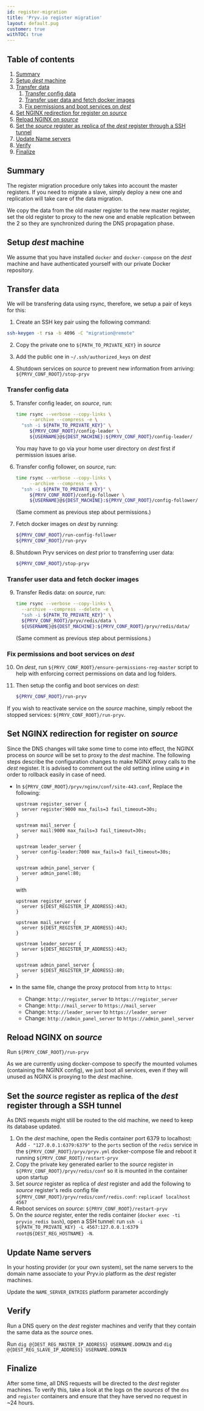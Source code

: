 ```yaml
---
id: register-migration
title: 'Pryv.io register migration'
layout: default.pug
customer: true
withTOC: true
---
```


## Table of contents <!-- omit in toc -->

1. [Summary](#summary)
2. [Setup *dest* machine](#setup-dest-machine)
3. [Transfer data](#transfer-data)
   1. [Transfer config data](#transfer-config-data)
   2. [Transfer user data and fetch docker images](#transfer-user-data-and-fetch-docker-images)
   3. [Fix permissions and boot services on *dest*](#fix-permissions-and-boot-services-on-dest)
4. [Set NGINX redirection for register on *source*](#set-nginx-redirection-for-register-on-source)
5. [Reload NGINX on *source*](#reload-nginx-on-source)
6. [Set the *source* register as replica of the *dest* register through a SSH tunnel](#set-the-source-register-as-replica-of-the-dest-register-through-a-ssh-tunnel)
7. [Update Name servers](#update-name-servers)
8. [Verify](#verify)
9. [Finalize](#finalize)


## Summary

The register migration procedure only takes into account the master registers. If you need to migrate a slave, simply deploy a new one and replication will take care of the data migration.  

We copy the data from the old master register to the new master register, set the old register to proxy to the new one and enable replication between the 2 so they are synchronized during the DNS propagation phase.


## Setup *dest* machine

We assume that you have installed `docker` and `docker-compose` on the *dest* machine and have authenticated yourself with our private Docker repository.


## Transfer data

We will be transfering data using rsync, therefore, we setup a pair of keys for this:

1. Create an SSH key pair using the following command:  

  ```bash
  ssh-keygen -t rsa -b 4096 -C "migration@remote"
  ```
  
2. Copy the private one to `${PATH_TO_PRIVATE_KEY}` in *source*  

3. Add the public one in `~/.ssh/authorized_keys` on *dest*  

4. Shutdown services on *source* to prevent new information from arriving: `${PRYV_CONF_ROOT}/stop-pryv`  


### Transfer config data

5. Transfer config leader, on *source*, run:  

   ```bash
   time rsync --verbose --copy-links \
        --archive --compress -e \
     "ssh -i ${PATH_TO_PRIVATE_KEY}" \
        ${PRYV_CONF_ROOT}/config-leader \
        ${USERNAME}@${DEST_MACHINE}:${PRYV_CONF_ROOT}/config-leader/
   ```

   You may have to go via your home user directory on *dest* first if permission issues arise.  

6. Transfer config follower, on *source*, run:  

   ```bash
   time rsync --verbose --copy-links \
        --archive --compress -e \
     "ssh -i ${PATH_TO_PRIVATE_KEY}" \
        ${PRYV_CONF_ROOT}/config-follower \
        ${USERNAME}@${DEST_MACHINE}:${PRYV_CONF_ROOT}/config-follower/
   ```
   
   (Same comment as previous step about permissions.)  

7. Fetch docker images on *dest* by running:  

   ```bash
   ${PRYV_CONF_ROOT}/run-config-follower
   ${PRYV_CONF_ROOT}/run-pryv
   ```
   
8. Shutdown Pryv services on *dest* prior to transferring user data:  

   ```bash
   ${PRYV_CONF_ROOT}/stop-pryv
   ```


### Transfer user data and fetch docker images

9. Transfer Redis data: on *source*, run:  

   ```bash
   time rsync --verbose --copy-links \
     --archive --compress --delete -e \
     "ssh -i ${PATH_TO_PRIVATE_KEY}" \
     ${PRYV_CONF_ROOT}/pryv/redis/data \
     ${USERNAME}@${DEST_MACHINE}:${PRYV_CONF_ROOT}/pryv/redis/data/
   ```
   
   (Same comment as previous step about permissions.)  


### Fix permissions and boot services on *dest*

10. On *dest*, run `${PRYV_CONF_ROOT}/ensure-permissions-reg-master` script to help with enforcing correct permissions on data and log folders.  

11. Then setup the config and boot services on *dest*:  

    ```bash
    ${PRYV_CONF_ROOT}/run-pryv
    ```

If you wish to reactivate service on the *source* machine, simply reboot the stopped services: `${PRYV_CONF_ROOT}/run-pryv`.  


## Set NGINX redirection for register on *source*

Since the DNS changes will take some time to come into effect, the NGINX process on *source* will be set to proxy to the *dest* machine.
The following steps describe the configuration changes to make NGINX proxy calls to the *dest* register. It is advised to comment out the old setting inline using `#` in order to rollback easily in case of need.

- In `${PRYV_CONF_ROOT}/pryv/nginx/conf/site-443.conf`, Replace the following:

  ```nginx
  upstream register_server {
    server register:9000 max_fails=3 fail_timeout=30s;
  }

  upstream mail_server {
    server mail:9000 max_fails=3 fail_timeout=30s;
  }

  upstream leader_server {
    server config-leader:7000 max_fails=3 fail_timeout=30s;
  }

  upstream admin_panel_server {
    server admin_panel:80;
  }
  ```

  with

  ```nginx
  upstream register_server {
    server ${DEST_REGISTER_IP_ADDRESS}:443;
  }

  upstream mail_server {
    server ${DEST_REGISTER_IP_ADDRESS}:443;
  }

  upstream leader_server {
    server ${DEST_REGISTER_IP_ADDRESS}:443;
  }

  upstream admin_panel_server {
    server ${DEST_REGISTER_IP_ADDRESS}:80;
  }
  ```

- In the same file, change the proxy protocol from `http` to `https`:

  - Change: `http://register_server` to `https://register_server`
  - Change: `http://mail_server` to `https://mail_server`
  - Change: `http://leader_server` to `https://leader_server`
  - Change: `http://admin_panel_server` to `https://admin_panel_server`


## Reload NGINX on *source*

Run `${PRYV_CONF_ROOT}/run-pryv`

As we are currently using docker-compose to specify the mounted volumes (containing the NGINX config), we just boot all services, even if they will unused as NGINX is proxying to the *dest* machine.


## Set the *source* register as replica of the *dest* register through a SSH tunnel

As DNS requests might still be routed to the old machine, we need to keep its database updated.

1. On the *dest* machine, open the Redis container port 6379 to localhost: Add `- "127.0.0.1:6379:6379"` to the `ports` section of the `redis` service in the `${PRYV_CONF_ROOT}/pryv/pryv.yml` docker-compose file and reboot it running `${PRYV_CONF_ROOT}/restart-pryv`
2. Copy the private key generated earlier to the *source* register in `${PRYV_CONF_ROOT}/pryv/redis/conf` so it is mounted in the container upon startup
3. Set *source* register as replica of *dest* register and add the following to *source* register's redis config file `${PRYV_CONF_ROOT}/pryv/redis/conf/redis.conf`: `replicaof localhost 4567`
4. Reboot services on *source*: `${PRYV_CONF_ROOT}/restart-pryv`
5. On the *source* register, enter the redis container (`docker exec -ti pryvio_redis bash`), open a SSH tunnel: run `ssh -i ${PATH_TO_PRIVATE_KEY} -L 4567:127.0.0.1:6379 root@${DEST_REG_HOSTNAME} -N`.


## Update Name servers

In your hosting provider (or your own system), set the name servers to the domain name associate to your Pryv.io platform as the *dest* register machines.

Update the `NAME_SERVER_ENTRIES` platform parameter accordingly


## Verify

Run a DNS query on the *dest* register machines and verify that they contain the same data as the *source* ones.

Run `dig @{DEST_REG_MASTER_IP_ADDRESS} USERNAME.DOMAIN` and `dig @{DEST_REG_SLAVE_IP_ADDRESS} USERNAME.DOMAIN`


## Finalize

After some time, all DNS requests will be directed to the *dest* register machines. To verify this, take a look at the logs on the *sources* of the `dns` and `register` containers and ensure that they have served no request in ~24 hours.
